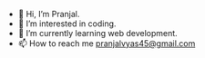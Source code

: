 - 👋 Hi, I’m Pranjal.
- 👀 I’m interested in coding.
- 🌱 I’m currently learning web development.
- 📫 How to reach me pranjalvyas45@gmail.com

<!---
Pranjal190904/Pranjal190904 is a ✨ special ✨ repository because its `README.md` (this file) appears on your GitHub profile.
You can click the Preview link to take a look at your changes.
--->
